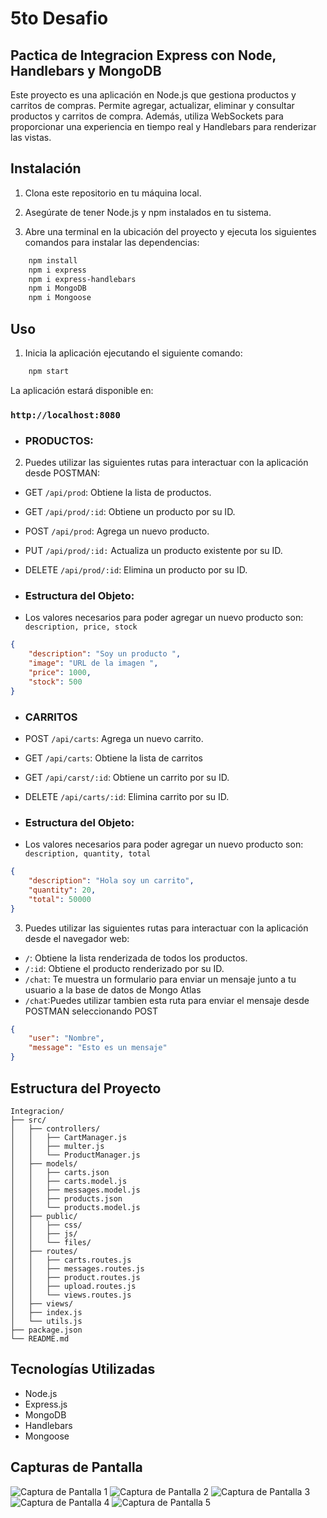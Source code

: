 # 5to Desafio
## Pactica de Integracion Express con Node, Handlebars y MongoDB

Este proyecto es una aplicación en Node.js que gestiona productos y carritos de compras. Permite agregar, actualizar, eliminar y consultar productos y carritos de compra. Además, utiliza WebSockets para proporcionar una experiencia en tiempo real y Handlebars para renderizar las vistas.

## Instalación

1. Clona este repositorio en tu máquina local.

2. Asegúrate de tener Node.js y npm instalados en tu sistema.

3. Abre una terminal en la ubicación del proyecto y ejecuta los siguientes comandos para instalar las dependencias:



```bash
    npm install
    npm i express
    npm i express-handlebars
    npm i MongoDB
    npm i Mongoose
```


## Uso

1. Inicia la aplicación ejecutando el siguiente comando:

```bash
    npm start
```
La aplicación estará disponible en:
### `http://localhost:8080`

- ### PRODUCTOS:
2. Puedes utilizar las siguientes rutas para interactuar con la aplicación desde POSTMAN:

- GET `/api/prod`: Obtiene la lista de productos.
- GET `/api/prod/:id`: Obtiene un producto por su ID.
- POST `/api/prod`: Agrega un nuevo producto.
- PUT `/api/prod/:id:` Actualiza un producto existente por su ID.
- DELETE `/api/prod/:id`: Elimina un producto por su ID.

- ### Estructura del Objeto: 
- Los valores necesarios para poder agregar un nuevo producto son: ` description, price, stock`


```json
{
    "description": "Soy un producto ",
    "image": "URL de la imagen ",
    "price": 1000,
    "stock": 500
}
```


- ### CARRITOS
- POST `/api/carts`: Agrega un nuevo carrito.
- GET `/api/carts`: Obtiene la lista de carritos
- GET `/api/carst/:id`: Obtiene un carrito por su ID.
- DELETE `/api/carts/:id`: Elimina carrito por su ID.


- ### Estructura del Objeto: 
- Los valores necesarios para poder agregar un nuevo producto son: ` description, quantity, total`


```json
{
    "description": "Hola soy un carrito",
    "quantity": 20,
    "total": 50000
}
```



3. Puedes utilizar las siguientes rutas para interactuar con la aplicación desde el navegador web:

- `/`: Obtiene la lista renderizada de todos los productos.
- `/:id`: Obtiene el producto renderizado por su ID.
- `/chat`: Te muestra un formulario para enviar un mensaje junto a tu usuario a la base de datos de Mongo Atlas
- `/chat`:Puedes utilizar tambien esta ruta para enviar el mensaje desde POSTMAN seleccionando POST

```json
{
    "user": "Nombre",
    "message": "Esto es un mensaje"
}
```

## Estructura del Proyecto
```
Integracion/
├── src/
│   ├── controllers/
│   │   ├── CartManager.js
│   │   ├── multer.js
│   │   └── ProductManager.js
│   ├── models/
│   │   ├── carts.json
│   │   ├── carts.model.js
│   │   ├── messages.model.js
│   │   ├── products.json
│   │   └── products.model.js
│   ├── public/
│   │   ├── css/
│   │   ├── js/
│   │   └── files/
│   ├── routes/
│   │   ├── carts.routes.js
│   │   ├── messages.routes.js
│   │   ├── product.routes.js
│   │   ├── upload.routes.js
│   │   └── views.routes.js
│   ├── views/
│   ├── index.js
│   └── utils.js
├── package.json
└── README.md
```



## Tecnologías Utilizadas

- Node.js
- Express.js
- MongoDB 
- Handlebars 
- Mongoose 



## Capturas de Pantalla

![Captura de Pantalla 1](/src/public/files/Capturadepantalla1.png)
![Captura de Pantalla 2](/src/public/files/Capturadepantalla2.png)
![Captura de Pantalla 3](/src/public/files/Capturadepantalla3.png)
![Captura de Pantalla 4](/src/public/files/Capturadepantalla4.png)
![Captura de Pantalla 5](/src/public/files/Capturadepantalla5.png)